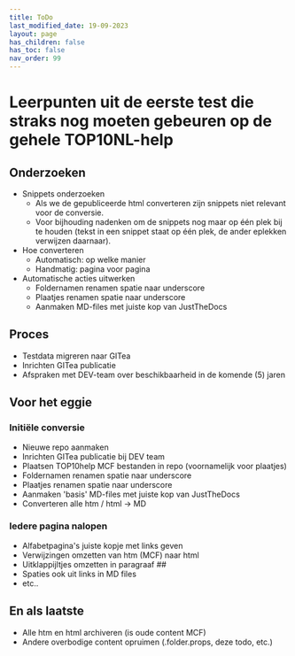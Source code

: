 ```yaml
---
title: ToDo
last_modified_date: 19-09-2023
layout: page
has_children: false
has_toc: false
nav_order: 99
---
```


# Leerpunten uit de eerste test die straks nog moeten gebeuren op de gehele TOP10NL-help

## Onderzoeken
- Snippets onderzoeken
  - Als we de gepubliceerde html converteren zijn snippets niet relevant voor de conversie.
  - Voor bijhouding nadenken om de snippets nog maar op één plek bij te houden (tekst in een snippet staat op één plek, de ander eplekken verwijzen daarnaar).
- Hoe converteren
  - Automatisch: op welke manier
  - Handmatig: pagina voor pagina
- Automatische acties uitwerken
  - Foldernamen renamen spatie naar underscore
  - Plaatjes renamen spatie naar underscore
  - Aanmaken MD-files met juiste kop van JustTheDocs
  
## Proces
- Testdata migreren naar GITea
- Inrichten GITea publicatie
- Afspraken met DEV-team over beschikbaarheid in de komende (5) jaren

## Voor het eggie
### Initiële conversie
- Nieuwe repo aanmaken
- Inrichten GITea publicatie bij DEV team
- Plaatsen TOP10help MCF bestanden in repo (voornamelijk voor plaatjes)
- Foldernamen renamen spatie naar underscore
- Plaatjes renamen spatie naar underscore
- Aanmaken 'basis' MD-files met juiste kop van JustTheDocs
- Converteren alle htm / html -> MD

### Iedere pagina nalopen
- Alfabetpagina's juiste kopje met links geven
- Verwijzingen omzetten van htm (MCF) naar html
- Uitklappijltjes omzetten in paragraaf ##
- Spaties ook uit links in MD files
- etc..

## En als laatste
- Alle htm en html archiveren (is oude content MCF)
- Andere overbodige content opruimen (.folder.props, deze todo, etc.)
